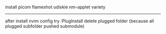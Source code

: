 install picom
flameshot
udiskie
nm-applet
variety


----------

after install nvim config try :PlugInstall delete plugged folder (because all plugged subfolder pushed submodule)
